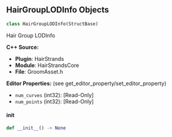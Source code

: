 ## HairGroupLODInfo Objects

```python
class HairGroupLODInfo(StructBase)
```

Hair Group LODInfo

**C++ Source:**

- **Plugin**: HairStrands
- **Module**: HairStrandsCore
- **File**: GroomAsset.h

**Editor Properties:** (see get_editor_property/set_editor_property)

- ``num_curves`` (int32):  [Read-Only]
- ``num_points`` (int32):  [Read-Only]

<a id="unreal.HairGroupLODInfo.__init__"></a>

#### __init__

```python
def __init__() -> None
```

<a id="unreal.HairGroupInfo"></a>